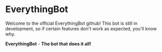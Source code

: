 # EverythingBot

Welcome to the official EverythingBot github!
This bot is still in development, so if certain features don't work as expected, you'll know why.

**EverythingBot** -
**The bot that does it all!**
